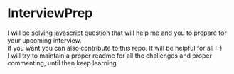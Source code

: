 # InterviewPrep

I will be solving javascript question that will help me and you to prepare for your upcoming interview.
<br/>
If you want you can also contribute to this repo. It will be helpful for all :-)
<br/>
I will try to maintain a proper readme for all the challenges and proper commenting, until then keep learning